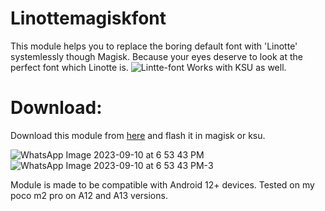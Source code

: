 # Linottemagiskfont
This module helps you to replace the boring default font with 'Linotte' systemlessly though Magisk. Because your eyes deserve to look at the perfect font which Linotte is. 
![Lintte-font](https://github.com/poras2001/Linottemagiskfont/assets/91818021/5efd056b-222a-41e3-8cea-f798f34c6487)
Works with KSU as well.

# Download:
Download this module from [here](https://github.com/poras2001/Linottemagiskfont/releases/tag/release) and flash it in magisk or ksu.

![WhatsApp Image 2023-09-10 at 6 53 43 PM](https://github.com/poras2001/Linottemagiskfont/assets/91818021/43715028-9c39-4cbd-8160-9e47547f565a) 
![WhatsApp Image 2023-09-10 at 6 53 43 PM-3](https://github.com/poras2001/Linottemagiskfont/assets/91818021/ac9f9cd0-4fc3-4cfe-89eb-cd2281a5bf22)


Module is made to be compatible with Android 12+ devices. 
Tested on my poco m2 pro on A12 and A13 versions.
